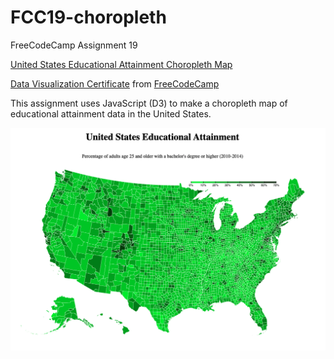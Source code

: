 # FCC19-choropleth
FreeCodeCamp Assignment 19

[United States Educational Attainment Choropleth Map](https://www.alex-cameron.com/FCC19/)

[Data Visualization Certificate](https://www.freecodecamp.org/certification/alexcamero/data-visualization) from [FreeCodeCamp](https://www.freecodecamp.org/)

This assignment uses JavaScript (D3) to make a choropleth map of educational attainment data in the United States.

![Image of app 1](https://github.com/alexcamero/FCC19-choropleth/blob/main/01.png)
